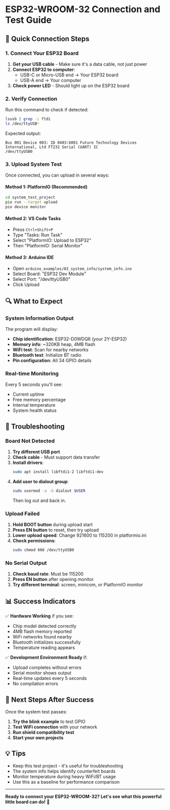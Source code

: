 # ESP32-WROOM-32 Connection and Test Guide

## 📱 Quick Connection Steps

### 1. Connect Your ESP32 Board

1. **Get your USB cable** - Make sure it's a data cable, not just power
2. **Connect ESP32 to computer**:
   - USB-C or Micro-USB end → Your ESP32 board
   - USB-A end → Your computer
3. **Check power LED** - Should light up on the ESP32 board

### 2. Verify Connection

Run this command to check if detected:

```bash
lsusb | grep -i ftdi
ls /dev/ttyUSB*
```

Expected output:

```
Bus 001 Device 003: ID 0403:6001 Future Technology Devices International, Ltd FT232 Serial (UART) IC
/dev/ttyUSB0
```

### 3. Upload System Test

Once connected, you can upload in several ways:

#### Method 1: PlatformIO (Recommended)

```bash
cd system_test_project
pio run --target upload
pio device monitor
```

#### Method 2: VS Code Tasks

- Press `Ctrl+Shift+P`
- Type "Tasks: Run Task"
- Select "PlatformIO: Upload to ESP32"
- Then "PlatformIO: Serial Monitor"

#### Method 3: Arduino IDE

- Open `arduino_examples/03_system_info/system_info.ino`
- Select Board: "ESP32 Dev Module"
- Select Port: "/dev/ttyUSB0"
- Click Upload

## 🔍 What to Expect

### System Information Output

The program will display:

- **Chip identification**: ESP32-D0WDQ6 (your 2Y-ESP32)
- **Memory info**: ~320KB heap, 4MB flash
- **WiFi test**: Scan for nearby networks
- **Bluetooth test**: Initialize BT radio
- **Pin configuration**: All 34 GPIO details

### Real-time Monitoring

Every 5 seconds you'll see:

- Current uptime
- Free memory percentage
- Internal temperature
- System health status

## 🚨 Troubleshooting

### Board Not Detected

1. **Try different USB port**
2. **Check cable** - Must support data transfer
3. **Install drivers**:
   ```bash
   sudo apt install libftdi1-2 libftdi1-dev
   ```
4. **Add user to dialout group**:
   ```bash
   sudo usermod -a -G dialout $USER
   ```
   Then log out and back in.

### Upload Failed

1. **Hold BOOT button** during upload start
2. **Press EN button** to reset, then try upload
3. **Lower upload speed**: Change 921600 to 115200 in platformio.ini
4. **Check permissions**:
   ```bash
   sudo chmod 666 /dev/ttyUSB0
   ```

### No Serial Output

1. **Check baud rate**: Must be 115200
2. **Press EN button** after opening monitor
3. **Try different terminal**: screen, minicom, or PlatformIO monitor

## 📊 Success Indicators

✅ **Hardware Working** if you see:

- Chip model detected correctly
- 4MB flash memory reported
- WiFi networks found nearby
- Bluetooth initializes successfully
- Temperature reading appears

✅ **Development Environment Ready** if:

- Upload completes without errors
- Serial monitor shows output
- Real-time updates every 5 seconds
- No compilation errors

## 🎯 Next Steps After Success

Once the system test passes:

1. **Try the blink example** to test GPIO
2. **Test WiFi connection** with your network
3. **Run shield compatibility test**
4. **Start your own projects**

## 💡 Tips

- Keep this test project - it's useful for troubleshooting
- The system info helps identify counterfeit boards
- Monitor temperature during heavy WiFi/BT usage
- Use this as a baseline for performance comparison

---

**Ready to connect your ESP32-WROOM-32? Let's see what this powerful little board can do!** 🚀
